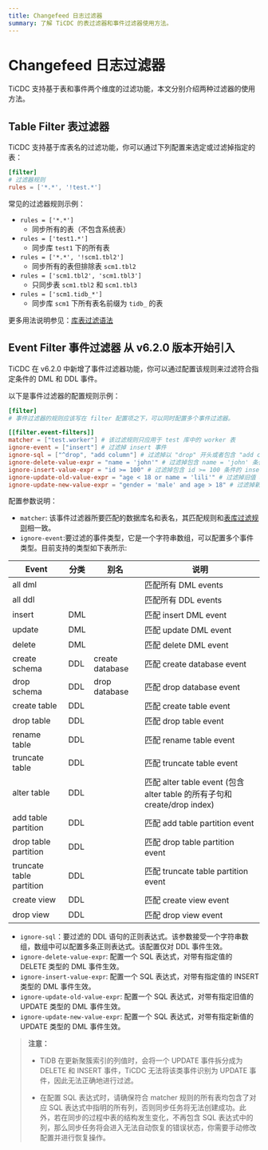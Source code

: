 ```yaml
---
title: Changefeed 日志过滤器
summary: 了解 TiCDC 的表过滤器和事件过滤器使用方法。
---
```


# Changefeed 日志过滤器

TiCDC 支持基于表和事件两个维度的过滤功能，本文分别介绍两种过滤器的使用方法。

## Table Filter 表过滤器

TiCDC 支持基于库表名的过滤功能，你可以通过下列配置来选定或过滤掉指定的表：

```toml
[filter]
# 过滤器规则
rules = ['*.*', '!test.*']
```

常见的过滤器规则示例：

- `rules = ['*.*']`
  - 同步所有的表（不包含系统表）
- `rules = ['test1.*']`
  - 同步库 `test1` 下的所有表
- `rules = ['*.*', '!scm1.tbl2']`
  - 同步所有的表但排除表 `scm1.tbl2`
- `rules = ['scm1.tbl2', 'scm1.tbl3']`
  - 只同步表 `scm1.tbl2` 和 `scm1.tbl3`
- `rules = ['scm1.tidb_*']`
  - 同步库 `scm1` 下所有表名前缀为 `tidb_` 的表

更多用法说明参见：[库表过滤语法](/table-filter.md#表库过滤语法)

## Event Filter 事件过滤器 <span class="version-mark">从 v6.2.0 版本开始引入</span>

TiCDC 在 v6.2.0 中新增了事件过滤器功能，你可以通过配置该规则来过滤符合指定条件的 DML 和 DDL 事件。

以下是事件过滤器的配置规则示例：

```toml
[filter]
# 事件过滤器的规则应该写在 filter 配置项之下，可以同时配置多个事件过滤器。

[[filter.event-filters]]
matcher = ["test.worker"] # 该过滤规则只应用于 test 库中的 worker 表
ignore-event = ["insert"] # 过滤掉 insert 事件
ignore-sql = ["^drop", "add column"] # 过滤掉以 "drop" 开头或者包含 "add column" 的 DDL
ignore-delete-value-expr = "name = 'john'" # 过滤掉包含 name = 'john' 条件的 delete DML
ignore-insert-value-expr = "id >= 100" # 过滤掉包含 id >= 100 条件的 insert DML
ignore-update-old-value-expr = "age < 18 or name = 'lili'" # 过滤掉旧值 age < 18 或 name = 'lili' 的 update DML
ignore-update-new-value-expr = "gender = 'male' and age > 18" # 过滤掉新值 gender = 'male' 且 age > 18 的 update DML
```

配置参数说明：

- `matcher`: 该事件过滤器所要匹配的数据库名和表名，其匹配规则和[表库过滤规则](/table-filter.md#表库过滤语法)相一致。
- `ignore-event`:要过滤的事件类型，它是一个字符串数组，可以配置多个事件类型。目前支持的类型如下表所示:

| Event           | 分类 | 别名 |说明                    |
| --------------- | ---- | -|--------------------------|
| all dml         |      | |匹配所有 DML events         |
| all ddl         |      | |匹配所有 DDL events         |
| insert          | DML  | |匹配 insert DML event      |
| update          | DML  | |匹配 update DML event      |
| delete          | DML  | |匹配 delete DML event      |
| create schema   | DDL  | create database |匹配 create database event |
| drop schema     | DDL  | drop database  |匹配 drop database event |
| create table    | DDL  | |匹配 create table event    |
| drop table      | DDL  | |匹配 drop table event      |
| rename table    | DDL  | |匹配 rename table event    |
| truncate table  | DDL  | |匹配 truncate table event  |
| alter table     | DDL  | |匹配 alter table event (包含 alter table 的所有子句和 create/drop index)     |
| add table partition    | DDL  | |匹配 add table partition event     |
| drop table partition    | DDL  | |匹配 drop table partition event     |
| truncate table partition    | DDL  | |匹配 truncate table partition event     |
| create view     | DDL  | |匹配 create view event     |
| drop view     | DDL  | |匹配 drop view event     |

- `ignore-sql`：要过滤的 DDL 语句的正则表达式。该参数接受一个字符串数组，数组中可以配置多条正则表达式。该配置仅对 DDL 事件生效。
- `ignore-delete-value-expr`: 配置一个 SQL 表达式，对带有指定值的 DELETE 类型的 DML 事件生效。
- `ignore-insert-value-expr`: 配置一个 SQL 表达式，对带有指定值的 INSERT 类型的 DML 事件生效。
- `ignore-update-old-value-expr`: 配置一个 SQL 表达式，对带有指定旧值的 UPDATE 类型的 DML 事件生效。
- `ignore-update-new-value-expr`: 配置一个 SQL 表达式，对带有指定新值的 UPDATE 类型的 DML 事件生效。

> **注意：**
>
> - TiDB 在更新聚簇索引的列值时，会将一个 UPDATE 事件拆分成为 DELETE 和 INSERT 事件，TiCDC 无法将该类事件识别为 UPDATE 事件，因此无法正确地进行过滤。
>
> - 在配置 SQL 表达式时，请确保符合 matcher 规则的所有表均包含了对应 SQL 表达式中指明的所有列，否则同步任务将无法创建成功。此外，若在同步的过程中表的结构发生变化，不再包含 SQL 表达式中的列，那么同步任务将会进入无法自动恢复的错误状态，你需要手动修改配置并进行恢复操作。
